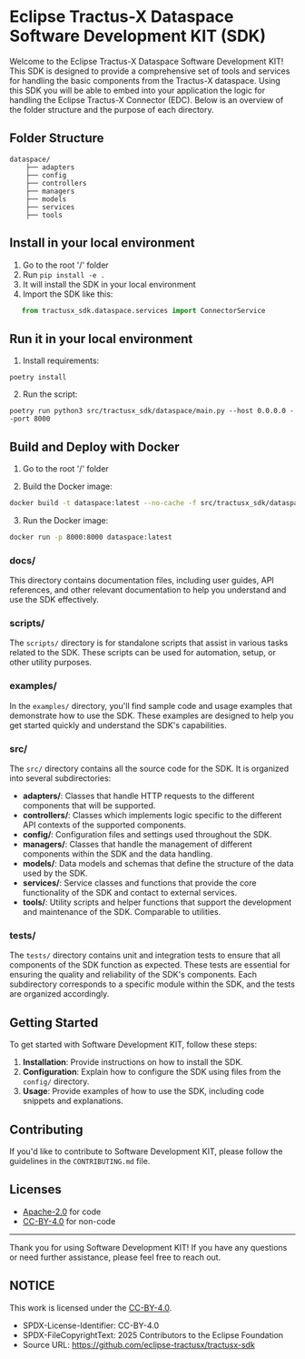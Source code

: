 <!--

Eclipse Tractus-X - Software Development KIT

Copyright (c) 2025 Contributors to the Eclipse Foundation

See the NOTICE file(s) distributed with this work for additional
information regarding copyright ownership.

This work is made available under the terms of the
Creative Commons Attribution 4.0 International (CC-BY-4.0) license,
which is available at
https://creativecommons.org/licenses/by/4.0/legalcode.

SPDX-License-Identifier: CC-BY-4.0

-->

<!-- 
    Template Generated using an LLM AI Agent
    Revised by an human committer
-->

# Eclipse Tractus-X Dataspace Software Development KIT (SDK)

Welcome to the Eclipse Tractus-X Dataspace Software Development KIT! This SDK is designed to provide a comprehensive set
of tools and services for handling the basic components from the Tractus-X dataspace. Using this SDK you will be able to
embed into your application the logic for handling the Eclipse Tractus-X Connector (EDC). Below is an overview of the
folder structure and the purpose of each directory.

## Folder Structure

```
dataspace/
    ├── adapters
    ├── config
    ├── controllers
    ├── managers
    ├── models
    ├── services
    ├── tools
```

## Install in your local environment

1. Go to the root '/' folder
2. Run `pip install -e .`
3. It will install the SDK in your local environment
4. Import the SDK like this:

```python
   from tractusx_sdk.dataspace.services import ConnectorService
```

## Run it in your local environment

1. Install requirements:

`poetry install`

2. Run the script:

```poetry run python3 src/tractusx_sdk/dataspace/main.py --host 0.0.0.0 --port 8000```

## Build and Deploy with Docker

1. Go to the root '/' folder

2. Build the Docker image:

```bash
docker build -t dataspace:latest --no-cache -f src/tractusx_sdk/dataspace/Dockerfile .
```

3. Run the Docker image:

```bash
docker run -p 8000:8000 dataspace:latest
```

### docs/

This directory contains documentation files, including user guides, API references, and other relevant documentation to
help you understand and use the SDK effectively.

### scripts/

The `scripts/` directory is for standalone scripts that assist in various tasks related to the SDK. These scripts can be
used for automation, setup, or other utility purposes.

### examples/

In the `examples/` directory, you'll find sample code and usage examples that demonstrate how to use the SDK. These
examples are designed to help you get started quickly and understand the SDK's capabilities.

### src/

The `src/` directory contains all the source code for the SDK. It is organized into several subdirectories:

- **adapters/**: Classes that handle HTTP requests to the different components that will be supported.
- **controllers/**:  Classes which implements logic specific to the different API contexts of the supported components.
- **config/**: Configuration files and settings used throughout the SDK.
- **managers/**: Classes that handle the management of different components within the SDK and the data handling.
- **models/**: Data models and schemas that define the structure of the data used by the SDK.
- **services/**: Service classes and functions that provide the core functionality of the SDK and contact to external
  services.
- **tools/**: Utility scripts and helper functions that support the development and maintenance of the SDK. Comparable
  to utilities.

### tests/

The `tests/` directory contains unit and integration tests to ensure that all components of the SDK function as
expected. These tests are essential for ensuring the quality and reliability of the SDK's components. Each subdirectory
corresponds to a specific module within the SDK, and the tests are organized accordingly.

## Getting Started

To get started with Software Development KIT, follow these steps:

1. **Installation**: Provide instructions on how to install the SDK.
2. **Configuration**: Explain how to configure the SDK using files from the `config/` directory.
3. **Usage**: Provide examples of how to use the SDK, including code snippets and explanations.

## Contributing

If you'd like to contribute to Software Development KIT, please follow the guidelines in the `CONTRIBUTING.md` file.

## Licenses

- [Apache-2.0](https://raw.githubusercontent.com/eclipse-tractusx/tractusx-sdk/main/LICENSE) for code
- [CC-BY-4.0](https://spdx.org/licenses/CC-BY-4.0.html) for non-code

---

Thank you for using Software Development KIT! If you have any questions or need further assistance, please feel free to
reach out.

## NOTICE

This work is licensed under the [CC-BY-4.0](https://creativecommons.org/licenses/by/4.0/legalcode).

- SPDX-License-Identifier: CC-BY-4.0
- SPDX-FileCopyrightText: 2025 Contributors to the Eclipse Foundation
- Source URL: https://github.com/eclipse-tractusx/tractusx-sdk